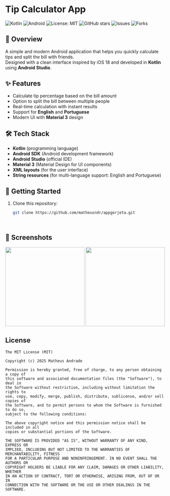 # Tip Calculator App

![Kotlin](https://img.shields.io/badge/Kotlin-7F52FF?logo=kotlin&logoColor=white&style=for-the-badge)
![Android](https://img.shields.io/badge/Android-3DDC84?logo=android&logoColor=white&style=for-the-badge)
![License: MIT](https://img.shields.io/badge/License-MIT-yellow.svg?style=for-the-badge)
![GitHub stars](https://img.shields.io/github/stars/matheusndr/appgorjeta?style=for-the-badge)
![Issues](https://img.shields.io/github/issues/matheusndr/appgorjeta?style=for-the-badge)
![Forks](https://img.shields.io/github/forks/matheusndr/appgorjeta?style=for-the-badge)



## 📱 Overview

A simple and modern Android application that helps you quickly calculate tips and split the bill with friends.  
Designed with a clean interface inspired by iOS 18 and developed in **Kotlin** using **Android Studio**.  



## ✨ Features

* Calculate tip percentage based on the bill amount  
* Option to split the bill between multiple people  
* Real-time calculation with instant results  
* Support for **English** and **Portuguese**  
* Modern UI with **Material 3** design  



## 🛠️ Tech Stack

* **Kotlin** (programming language)  
* **Android SDK** (Android development framework)  
* **Android Studio** (official IDE)  
* **Material 3** (Material Design for UI components)  
* **XML layouts** (for the user interface)  
* **String resources** (for multi-language support: English and Portuguese)  



## 🚀 Getting Started

1. Clone this repository:  
   ```bash
   git clone https://github.com/matheusndr/appgorjeta.git
 



## 📸 Screenshots

<p float="left">
  <img src="https://github.com/user-attachments/assets/1c69f8bd-316f-4e6c-abf2-8b6a8ec2888b" width="250"/>
  <img src="https://github.com/user-attachments/assets/9f97d60d-5107-4a16-a286-616cae3f0b72" width="250"/>
</p>



## License
```
The MIT License (MIT)

Copyright (c) 2025 Matheus Andrade

Permission is hereby granted, free of charge, to any person obtaining a copy of
this software and associated documentation files (the "Software"), to deal in
the Software without restriction, including without limitation the rights to
use, copy, modify, merge, publish, distribute, sublicense, and/or sell copies of
the Software, and to permit persons to whom the Software is furnished to do so,
subject to the following conditions:

The above copyright notice and this permission notice shall be included in all
copies or substantial portions of the Software.

THE SOFTWARE IS PROVIDED "AS IS", WITHOUT WARRANTY OF ANY KIND, EXPRESS OR
IMPLIED, INCLUDING BUT NOT LIMITED TO THE WARRANTIES OF MERCHANTABILITY, FITNESS
FOR A PARTICULAR PURPOSE AND NONINFRINGEMENT. IN NO EVENT SHALL THE AUTHORS OR
COPYRIGHT HOLDERS BE LIABLE FOR ANY CLAIM, DAMAGES OR OTHER LIABILITY, WHETHER
IN AN ACTION OF CONTRACT, TORT OR OTHERWISE, ARISING FROM, OUT OF OR IN
CONNECTION WITH THE SOFTWARE OR THE USE OR OTHER DEALINGS IN THE SOFTWARE.
```
